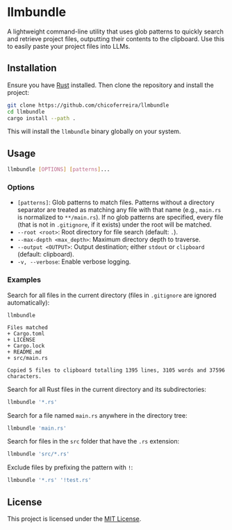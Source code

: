 # llmbundle

A lightweight command-line utility that uses glob patterns to quickly search and retrieve project files, outputting
their contents to the clipboard.
Use this to easily paste your project files into LLMs.

## Installation

Ensure you have [Rust](https://rust-lang.org) installed. Then clone the repository and install the project:

```sh
git clone https://github.com/chicoferreira/llmbundle
cd llmbundle
cargo install --path .
```

This will install the `llmbundle` binary globally on your system.

## Usage

```sh
llmbundle [OPTIONS] [patterns]...
```

### Options

- `[patterns]`: Glob patterns to match files. Patterns without a directory separator are treated as matching
  any file with that name (e.g., `main.rs` is normalized to `**/main.rs`). If no glob patterns are specified,
  every file (that is not in `.gitignore`, if it exists) under the root will be matched.
- `--root <root>`: Root directory for file search (default: `.`).
- `--max-depth <max_depth>`: Maximum directory depth to traverse.
- `--output <OUTPUT>`: Output destination; either `stdout` or `clipboard` (default: clipboard).
- `-v, --verbose`: Enable verbose logging.

### Examples

Search for all files in the current directory (files in `.gitignore` are ignored automatically):

```shell
llmbundle
```

```shell
Files matched
+ Cargo.toml
+ LICENSE
+ Cargo.lock
+ README.md
+ src/main.rs

Copied 5 files to clipboard totalling 1395 lines, 3105 words and 37596 characters.
```

Search for all Rust files in the current directory and its subdirectories:

```sh
llmbundle '*.rs'
```

Search for a file named `main.rs` anywhere in the directory tree:

```sh
llmbundle 'main.rs'
```

Search for files in the `src` folder that have the `.rs` extension:

```sh
llmbundle 'src/*.rs'
```

Exclude files by prefixing the pattern with `!`:

```sh
llmbundle '*.rs' '!test.rs'
```

## License

This project is licensed under the [MIT License](LICENSE).
